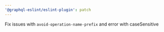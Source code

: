 ```yaml
---
'@graphql-eslint/eslint-plugin': patch
---
```


Fix issues with `avoid-operation-name-prefix` and error with caseSensitive
